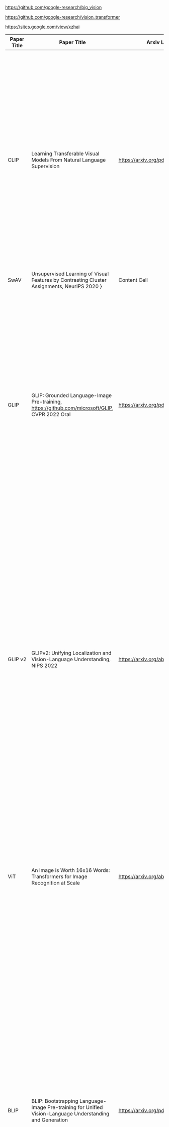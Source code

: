 

https://github.com/google-research/big_vision


https://github.com/google-research/vision_transformer

https://sites.google.com/view/xzhai




| Paper Title  | Paper Title  | Arxiv Link | Arxiv Link | Arxiv Link |
| ------------- | ------------- | ------------- | ------------- | ------------- |
| CLIP | Learning Transferable Visual Models From Natural Language Supervision  | https://arxiv.org/pdf/2103.00020  | <img width="1476" height="693" alt="image" src="https://github.com/user-attachments/assets/94e816b8-0ae5-430c-a3f3-e14face7de87" /> | | 
| SwAV  | Unsupervised Learning of Visual Features by Contrasting Cluster Assignments, NeurIPS 2020 }  | Content Cell  | Content Cell  | | 
| GLIP | GLIP: Grounded Language-Image Pre-training, https://github.com/microsoft/GLIP, CVPR 2022 Oral | https://arxiv.org/pdf/2112.03857 | <img width="2777" height="722" alt="image" src="https://github.com/user-attachments/assets/df88de77-0c13-41be-8703-bd62bd76f527" /> |  |
| GLIP v2 | GLIPv2: Unifying Localization and Vision-Language Understanding, NIPS 2022 | https://arxiv.org/abs/2206.05836 | <img width="1448" height="884" alt="image" src="https://github.com/user-attachments/assets/ee94ab92-99cb-43cd-9bda-7966fac10cca" /> |  |
| ViT | An Image is Worth 16x16 Words: Transformers for Image Recognition at Scale |  https://arxiv.org/abs/2010.11929 |  <img width="930" height="485" alt="image" src="https://github.com/user-attachments/assets/68a72106-d156-415f-a48d-abeb49386488" /> | | 
| BLIP | BLIP: Bootstrapping Language-Image Pre-training for Unified Vision-Language Understanding and Generation | https://arxiv.org/pdf/2201.12086 | <img width="1765" height="992" alt="image" src="https://github.com/user-attachments/assets/744e7084-37eb-443b-8511-92c295be584e" /> |  |
| BLIP2 | BLIP-2: Bootstrapping Language-Image Pre-training with Frozen Image Encoders and Large Language Models | https://arxiv.org/pdf/2301.12597 | <img width="2472" height="1130" alt="image" src="https://github.com/user-attachments/assets/7cb45b5d-7832-4e9d-9193-97f33b08ef89" /> | |
| SimCLR | A Simple Framework for Contrastive Learning of Visual Representations, https://github.com/google-research/simclr| https://arxiv.org/pdf/2002.05709 | | |
| MAE | Masked Autoencoders Are Scalable Vision Learners | https://arxiv.org/pdf/2111.06377 | <img width="1023" height="939" alt="image" src="https://github.com/user-attachments/assets/86a72ffa-be46-417f-9ec4-6bf2c3324f3a" /> | |
